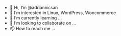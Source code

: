 - 👋 Hi, I’m @adriannicsan
- 👀 I’m interested in Linux, WordPress, Woocommerce
- 🌱 I’m currently learning ...
- 💞️ I’m looking to collaborate on ...
- 📫 How to reach me ...

<!---
adriannicsan/adriannicsan is a ✨ special ✨ repository because its `README.md` (this file) appears on your GitHub profile.
You can click the Preview link to take a look at your changes.
--->
